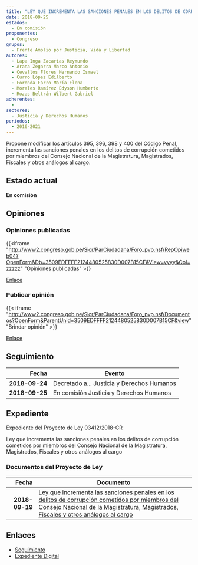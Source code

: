 ```yaml
---
title: "LEY QUE INCREMENTA LAS SANCIONES PENALES EN LOS DELITOS DE CORRUPCIÓN COMETIDOS POR MIEMBROS DEL CONSEJO NACIONAL DE LA MAGISTRATURA, MAGISTRADOS, FISCALES Y OTROS ANÁLOGOS AL CARGO"
date: 2018-09-25
estados: 
  - En comisión
proponentes: 
  - Congreso
grupos: 
  - Frente Amplio por Justicia, Vida y Libertad
autores: 
  - Lapa Inga Zacarías Reymundo
  - Arana Zegarra Marco Antonio
  - Cevallos Flores Hernando Ismael
  - Curro López Edilberto
  - Foronda Farro María Elena
  - Morales Ramírez Edyson Humberto
  - Rozas Beltrán Wilbert Gabriel
adherentes: 
  - 
sectores: 
  - Justicia y Derechos Humanos
periodos: 
  - 2016-2021
---
```


Propone modificar los artículos 395, 396, 398 y 400 del Código Penal, incrementa las sanciones penales en los delitos de corrupción cometidos por miembros del Consejo Nacional de la Magistratura, Magistrados, Fiscales y otros análogos al cargo.


## Estado actual

**En comisión**

## Opiniones

### Opiniones publicadas

{{<iframe "http://www2.congreso.gob.pe/Sicr/ParCiudadana/Foro_pvp.nsf/RepOpiweb04?OpenForm&Db=3509EDFFFF2124480525830D007B15CF&View=yyyy&Col=zzzzz" "Opiniones publicadas" >}}

[Enlace](http://www2.congreso.gob.pe/Sicr/ParCiudadana/Foro_pvp.nsf/RepOpiweb04?OpenForm&Db=3509EDFFFF2124480525830D007B15CF&View=yyyy&Col=zzzzz)
### Publicar opinión

{{< iframe "http://www2.congreso.gob.pe/Sicr/ParCiudadana/Foro_pvp.nsf/Documentos?OpenForm&ParentUnid=3509EDFFFF2124480525830D007B15CF&view" "Brindar opinión" >}}

[Enlace](http://www2.congreso.gob.pe/Sicr/ParCiudadana/Foro_pvp.nsf/Documentos?OpenForm&ParentUnid=3509EDFFFF2124480525830D007B15CF&view)

## Seguimiento

| Fecha | Evento |
|------:|--------|
| **2018-09-24** | Decretado a... Justicia y Derechos Humanos|
| **2018-09-25** | En comisión Justicia y Derechos Humanos|


## Expediente

Expediente del Proyecto de Ley 03412/2018-CR

Ley que incrementa las sanciones penales en los delitos de corrupción cometidos por miembros del Consejo Nacional de la Magistratura, Magistrados, Fiscales y otros análogos al cargo


### Documentos del Proyecto de Ley

| Fecha | Documento |
|------:|--------|
| **2018-09-19** | [Ley que incrementa las sanciones penales en los delitos de corrupción cometidos por miembros del Consejo Nacional de la Magistratura, Magistrados, Fiscales y otros análogos al cargo](http://www.leyes.congreso.gob.pe/Documentos/2016_2021/Proyectos_de_Ley_y_de_Resoluciones_Legislativas/PL0341220180919.pdf) |

## Enlaces 

- [Seguimiento](http://www2.congreso.gob.pe/Sicr/TraDocEstProc/CLProLey2016.nsf/f7fff46988ca05b1052578e100829cc7/6914320591b413f50525830d007bcfd1?OpenDocument)
- [Expediente Digital](http://www2.congreso.gob.pe/Sicr/TraDocEstProc/CLProLey2016.nsf/f7fff46988ca05b1052578e100829cc7/6914320591b413f50525830d007bcfd1?OpenDocument&Click=05257FB7005EB655.eb71d0cf91d8294e05256cdf006b5706/$Body/0.1C6C)
